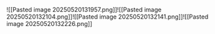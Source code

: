 ![[Pasted image 20250520131957.png]]![[Pasted image 20250520132104.png]]![[Pasted image 20250520132141.png]]![[Pasted image 20250520132226.png]]